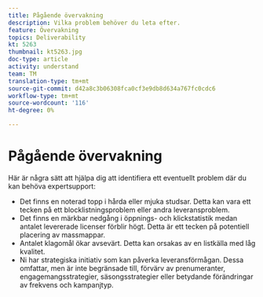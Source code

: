 ```yaml
---
title: Pågående övervakning
description: Vilka problem behöver du leta efter.
feature: Övervakning
topics: Deliverability
kt: 5263
thumbnail: kt5263.jpg
doc-type: article
activity: understand
team: TM
translation-type: tm+mt
source-git-commit: d42a8c3b06308fca0cf3e9db8d634a767fc0cdc6
workflow-type: tm+mt
source-wordcount: '116'
ht-degree: 0%

---
```



# Pågående övervakning

Här är några sätt att hjälpa dig att identifiera ett eventuellt problem där du kan behöva expertsupport:

* Det finns en noterad topp i hårda eller mjuka studsar. Detta kan vara ett tecken på ett blocklistningsproblem eller andra leveransproblem.
* Det finns en märkbar nedgång i öppnings- och klickstatistik medan antalet levererade licenser förblir högt. Detta är ett tecken på potentiell placering av massmappar.
* Antalet klagomål ökar avsevärt. Detta kan orsakas av en listkälla med låg kvalitet.
* Ni har strategiska initiativ som kan påverka leveransförmågan. Dessa omfattar, men är inte begränsade till, förvärv av prenumeranter, engagemangsstrategier, säsongsstrategier eller betydande förändringar av frekvens och kampanjtyp.
